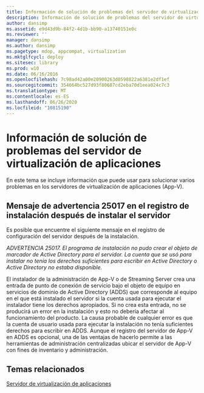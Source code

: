 ```yaml
---
title: Información de solución de problemas del servidor de virtualización de aplicaciones
description: Información de solución de problemas del servidor de virtualización de aplicaciones
author: dansimp
ms.assetid: e9d43d9b-84f2-4d1b-bb90-a13740151e0c
ms.reviewer: ''
manager: dansimp
ms.author: dansimp
ms.pagetype: mdop, appcompat, virtualization
ms.mktglfcycl: deploy
ms.sitesec: library
ms.prod: w10
ms.date: 06/16/2016
ms.openlocfilehash: 7c98ad42a00e20900263d0598822a6381e2df1ef
ms.sourcegitcommit: 354664bc527d93f80687cd2eba70d1eea024c7c3
ms.translationtype: MT
ms.contentlocale: es-ES
ms.lasthandoff: 06/26/2020
ms.locfileid: "10815190"
---
```

# Información de solución de problemas del servidor de virtualización de aplicaciones


En este tema se incluye información que puede usar para solucionar varios problemas en los servidores de virtualización de aplicaciones (App-V).

## Mensaje de advertencia 25017 en el registro de instalación después de instalar el servidor


Es posible que encuentre el siguiente mensaje en el registro de configuración del servidor después de la instalación.

*ADVERTENCIA 25017. El programa de instalación no pudo crear el objeto de marcador de Active Directory para el servidor. La cuenta que se usó para instalar no tenía los derechos suficientes para escribir en Active Directory o Active Directory no estaba disponible.*

El instalador de la administración de App-V o de Streaming Server crea una entrada de punto de conexión de servicio bajo el objeto de equipo en servicios de dominio de Active Directory (ADDS) que corresponde al equipo en el que está instalado el servidor si la cuenta usada para ejecutar el instalador tiene los derechos apropiados. Si no crea esta entrada, no se producirá un error en la instalación y esto no debería afectar al funcionamiento del producto. La causa probable de cualquier error es que la cuenta de usuario usada para ejecutar la instalación no tenía suficientes derechos para escribir en ADDS. Aunque el registro del servidor de App-V en ADDS es opcional, una de las ventajas de hacerlo permite a las herramientas de administración centralizadas ubicar el servidor de App-V con fines de inventario y administración.

## Temas relacionados


[Servidor de virtualización de aplicaciones](application-virtualization-server.md)

 

 





